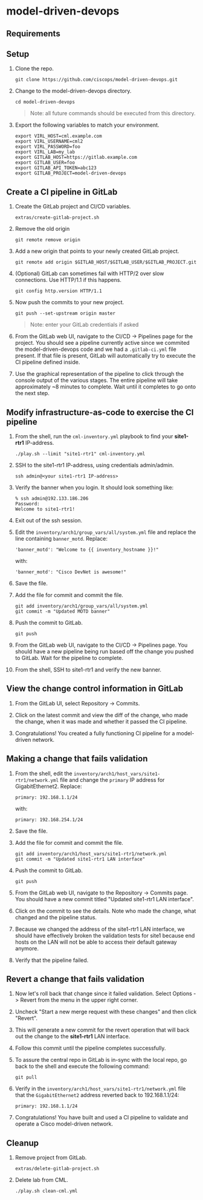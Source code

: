 # model-driven-devops

## Requirements

## Setup

1. Clone the repo.
    ```
    git clone https://github.com/ciscops/model-driven-devops.git
    ```

1. Change to the model-driven-devops directory.
    ```
    cd model-driven-devops
    ```
    >Note: all future commands should be executed from this directory.

1.  Export the following variables to match your environment.
    ```
    export VIRL_HOST=cml.example.com
    export VIRL_USERNAME=cml2
    export VIRL_PASSWORD=foo
    export VIRL_LAB=my_lab
    export GITLAB_HOST=https://gitlab.example.com
    export GITLAB_USER=foo
    export GITLAB_API_TOKEN=abc123
    export GITLAB_PROJECT=model-driven-devops
    ```

## Create a CI pipeline in GitLab

1. Create the GitLab project and CI/CD variables.
    ```
    extras/create-gitlab-project.sh
    ```

1. Remove the old origin
    ```
    git remote remove origin
    ```

1. Add a new origin that points to your newly created GitLab project.
    ```
    git remote add origin $GITLAB_HOST/$GITLAB_USER/$GITLAB_PROJECT.git
    ```

1. (Optional) GitLab can sometimes fail with HTTP/2 over slow connections.  Use HTTP/1.1 if this happens.
    ```
    git config http.version HTTP/1.1
    ```

1. Now push the commits to your new project.
    ```
    git push --set-upstream origin master
    ```

    >Note: enter your GitLab credentials if asked

1. From the GitLab web UI, navigate to the CI/CD -> Pipelines page for the project. You should see a pipeline currently active since we commited the model-driven-devops code and we had a `.gitlab-ci.yml` file present. If that file is present, GitLab will automatically try to execute the CI pipeline defined inside.

1. Use the graphical representation of the pipeline to click through the console output of the various stages. The entire pipeline will take approximately ~8 minutes to complete. Wait until it completes to go onto the next step.

## Modify infrastructure-as-code to exercise the CI pipeline
1. From the shell, run the `cml-inventory.yml` playbook to find your **site1-rtr1** IP-address.
    ```
    ./play.sh --limit "site1-rtr1" cml-inventory.yml
    ```

1. SSH to the site1-rtr1 IP-address, using credentials admin/admin.
    ```
    ssh admin@<your site1-rtr1 IP-address>
    ```

1. Verify the banner when you login. It should look something like:
    ```
    % ssh admin@192.133.186.206
    Password: 
    Welcome to site1-rtr1!
    ```
1. Exit out of the ssh session.

1. Edit the `inventory/arch1/group_vars/all/system.yml` file and replace the line containing `banner_motd`.
    Replace:
    ```
    'banner_motd': "Welcome to {{ inventory_hostname }}!"
    ```
    with:
    ```
    'banner_motd': "Cisco DevNet is awesome!"
    ```

1. Save the file.

1. Add the file for commit and commit the file.
    ```
    git add inventory/arch1/group_vars/all/system.yml
    git commit -m "Updated MOTD banner"
    ```

1. Push the commit to GitLab.
    ```
    git push
    ```

1. From the GitLab web UI, navigate to the CI/CD -> Pipelines page. You should have a new pipeline being run based off the change you pushed to GitLab. Wait for the pipeline to complete.

1. From the shell, SSH to site1-rtr1 and verify the new banner.

## View the change control information in GitLab
1. From the GitLab UI, select Repository -> Commits.

1. Click on the latest commit and view the diff of the change, who made the change, when it was made and whether it passed the CI pipeline.

1. Congratulations! You created a fully functioning CI pipeline for a model-driven network.

## Making a change that fails validation
1. From the shell, edit the `inventory/arch1/host_vars/site1-rtr1/network.yml` file and change the `primary` IP address for GigabitEthernet2.  Replace:
    ```
    primary: 192.168.1.1/24
    ```
    with:
    ```
    primary: 192.168.254.1/24
    ```

1. Save the file.

1. Add the file for commit and commit the file.
    ```
    git add inventory/arch1/host_vars/site1-rtr1/network.yml
    git commit -m "Updated site1-rtr1 LAN interface"
    ```

1. Push the commit to GitLab.
    ```
    git push
    ```

1. From the GitLab web UI, navigate to the Repository -> Commits page. You should have a new commit titled "Updated site1-rtr1 LAN interface".

1. Click on the commit to see the details.  Note who made the change, what changed and the pipeline status.

1. Because we changed the address of the site1-rtr1 LAN interface, we should have effectively broken the validation tests for site1 because end hosts on the LAN will not be able to access their default gateway anymore.

1. Verify that the pipeline failed.

## Revert a change that fails validation
1. Now let's roll back that change since it failed validation.  Select Options -> Revert from the menu in the upper right corner.

1. Uncheck "Start a new merge request with these changes" and then click "Revert".

1. This will generate a new commit for the revert operation that will back out the change to the **site1-rtr1** LAN interface.

1. Follow this commit until the pipeline completes successfully.

1. To assure the central repo in GitLab is in-sync with the local repo, go back to the shell and execute the following command:
    ```
    git pull
    ```
1. Verify in the `inventory/arch1/host_vars/site1-rtr1/network.yml` file that the `GigabitEthernet2` address reverted back to 192.168.1.1/24:

    ```
    primary: 192.168.1.1/24
    ```

1. Congratulations! You have built and used a CI pipeline to validate and operate a Cisco model-driven network.

## Cleanup
1. Remove project from GitLab.
    ```
    extras/delete-gitlab-project.sh
    ```

1. Delete lab from CML.
    ```
    ./play.sh clean-cml.yml
    ```
